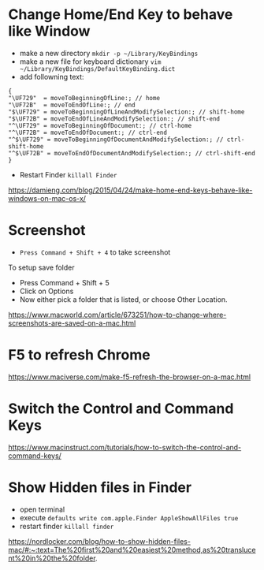 # Change Home/End Key to behave like Window

- make a new directory ```mkdir -p ~/Library/KeyBindings```
- make a new file for keyboard dictionary ```vim ~/Library/KeyBindings/DefaultKeyBinding.dict```
- add followning text:
```
{
"\UF729"  = moveToBeginningOfLine:; // home
"\UF72B"  = moveToEndOfLine:; // end
"$\UF729" = moveToBeginningOfLineAndModifySelection:; // shift-home
"$\UF72B" = moveToEndOfLineAndModifySelection:; // shift-end
"^\UF729" = moveToBeginningOfDocument:; // ctrl-home
"^\UF72B" = moveToEndOfDocument:; // ctrl-end
"^$\UF729" = moveToBeginningOfDocumentAndModifySelection:; // ctrl-shift-home
"^$\UF72B" = moveToEndOfDocumentAndModifySelection:; // ctrl-shift-end
}
```
- Restart Finder ```killall Finder```


https://damieng.com/blog/2015/04/24/make-home-end-keys-behave-like-windows-on-mac-os-x/

# Screenshot
- ```Press Command + Shift + 4``` to take screenshot

To setup save folder
- Press Command + Shift + 5
- Click on Options
- Now either pick a folder that is listed, or choose Other Location.

https://www.macworld.com/article/673251/how-to-change-where-screenshots-are-saved-on-a-mac.html

# F5 to refresh Chrome
https://www.maciverse.com/make-f5-refresh-the-browser-on-a-mac.html

# Switch the Control and Command Keys
https://www.macinstruct.com/tutorials/how-to-switch-the-control-and-command-keys/

# Show Hidden files in Finder
- open terminal
- execute ```defaults write com.apple.Finder AppleShowAllFiles true```
- restart finder ```killall finder```

https://nordlocker.com/blog/how-to-show-hidden-files-mac/#:~:text=The%20first%20and%20easiest%20method,as%20translucent%20in%20the%20folder.


